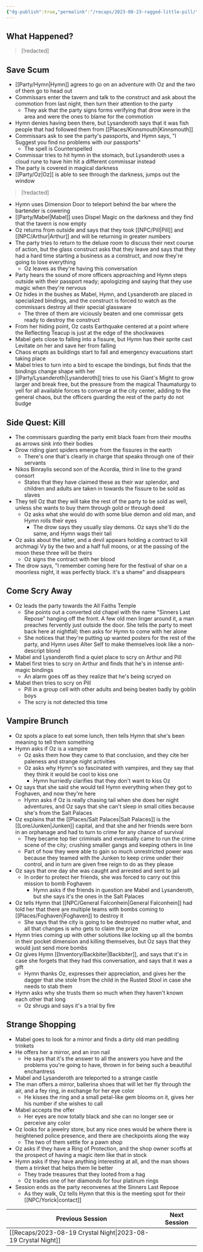 ```yaml
---
{"dg-publish":true,"permalink":"/recaps/2023-08-23-ragged-little-pill/","created":"","updated":""}
---
```





## What Happened? 
 

>[!redacted]


## Save Scum
- [[Party/Hymn\|Hymn]] agrees to go on an adventure with Oz and the two of them go to head out
- Commissars enter the tavern and talk to the construct and ask about the commotion from last night, then turn their attention to the party
	- They ask that the party signs forms verifying that drow were in the area and were the ones to blame for the commotion 
- Hymn denies having been there, but Lysanderoth says that it was fish people that had followed them from [[Places/Kinnsmouth\|Kinnsmouth]] 
- Commissars ask to see the party's passports, and Hymn says, "I Suggest you find no problems with our passports"
	- The spell is Counterspelled
- Commissar tries to hit hymn in the stomach, but Lysanderoth uses a cloud rune to have him hit a different commissar instead 
- The party is covered in magical darkness 
- [[Party/Oz\|Oz]] is able to see through the darkness, jumps out the window

>[!redacted]


- Hymn uses Dimension Door to teleport behind the bar where the bartender is cowering
- [[Party/Mabel\|Mabel]] uses Dispel Magic on the darkness and they find that the tavern is now empty 
- Oz returns from outside and says that they took [[NPC/Pill\|Pill]] and [[NPC/Arthur\|Arthur]] and will be returning in greater numbers 
- The party tries to return to the deluxe room to discuss their next course of action, but the glass construct asks that they leave and says that they had a hard time starting a business as a construct, and now they're going to lose everything
	- Oz leaves as they're having this conversation
- Party hears the sound of more officers approaching and Hymn steps outside with their passport ready; apologizing and saying that they use magic when they're nervous 
- Oz hides in the bushes as Mabel, Hymn, and Lysanderoth are placed in specialized bindings, and the construct is forced to watch as the commissars destroy all their special glassware 
	- The three of them are viciously beaten and one commissar gets ready to destroy the construct 
- From her hiding point, Oz casts Earthquake centered at a point where the Reflecting Teacup is just at the edge of the shockwaves 
- Mabel gets close to falling into a fissure, but Hymn has their sprite cast Levitate on her and save her from falling 
- Chaos erupts as buildings start to fall and emergency evacuations start taking place 
- Mabel tries to turn into a bird to escape the bindings, but finds that the bindings change shape with her 
- [[Party/Lysanderoth\|Lysanderoth]] tries to use his Giant's Might to grow larger and break free, but the pressure from the magical Thaumaturgy to yell for all available forces to converge at the city center, adding to the general chaos, but the officers guarding the rest of the party do not budge 

## Side Quest: Kill
- The commissars guarding the party emit black foam from their mouths as arrows sink into their bodies 
- Drow riding giant spiders emerge from the fissures in the earth 
	- There's one that's clearly in charge that speaks through one of their servants
- Nikos Binraylis second son of the Acordia, third in line to the grand consort 
	- States that they have claimed these as their war splendor, and children and adults are taken in towards the fissure to be sold as slaves
- They tell Oz that they will take the rest of the party to be sold as well, unless she wants to buy them through gold or through deed
	- Oz asks what she would do with some blue demon and old man, and Hymn rolls their eyes
		- The drow says they usually slay demons.  Oz says she'll do the same, and Hymn wags their tail
- Oz asks about the latter, and a devil appears holding a contract to kill archmagi Vy by the two and a half full moons, or at the passing of the moon these three will be theirs 
	- Oz signs the contract with her blood 
- The drow says, "I remember coming here for the festival of shar on a moonless night, it was perfectly black. it's a shame" and disappears 

## Come Scry Away 
- Oz leads the party towards the All Faiths Temple 
	- She points out a converted old chapel with the name "Sinners Last Repose" hanging off the front. A few old men linger around it, a man preaches fervently just outside the door. She tells the party to meet back here at nightfall; then asks for Hymn to come with her alone
	- She notices that they're putting up wanted posters for the rest of the party, and Hymn uses Alter Self to make themselves look like a non-descript blond
- Mabel and Lysanderoth find a quiet place to scry on Arthur and Pill 
- Mabel first tries to scry on Arthur and finds that he's in intense anti-magic bindings
	- An alarm goes off as they realize that he's being scryed on 
- Mabel then tries to scry on Pill 
	- Pill in a group cell with other adults and being beaten badly by goblin boys
	- The scry is not detected this time 

## Vampire Brunch 
- Oz spots a place to eat some lunch, then tells Hymn that she's been meaning to tell them something 
- Hymn asks if Oz is a vampire 
	- Oz asks them how they came to that conclusion, and they cite her paleness and strange night activities 
	- Oz asks why Hymn's so fascinated with vampires, and they say that they think it would be cool to kiss one 
		- Hymn hurriedly clarifies that they don't want to kiss Oz 
- Oz says that she said she would tell Hymn everything when they got to Foghaven, and now they're here 
	- Hymn asks if Oz is really chasing tail when she does her night adventures, and Oz says that she can't sleep in small cities because she's from the Salt Palaces
- Oz explains that the [[Places/Salt Palaces\|Salt Palaces]] is the [[Lore/Junken\|Junken]] capital, and that she and her friends were born in an orphanage and had to turn to crime for any chance of survival 
	- They became top tier criminals and eventually came to run the crime scene of the city; crushing smaller gangs and keeping others in line 
	- Part of how they were able to gain so much unrestricted power was because they teamed with the Junken to keep crime under their control, and in turn are given free reign to do as they please 
- Oz says that one day she was caught and arrested and sent to jail 
	- In order to protect her friends, she was forced to carry out this mission to bomb Foghaven 
		- Hymn asks if the friends in question are Mabel and Lysanderoth, but she says it's the ones in the Salt Palaces 
- Oz tells Hymn that [[NPC/General Falconhein\|General Falconhein]] had told her that there are multiple teams with bombs coming to [[Places/Foghaven\|Foghaven]] to destroy it 
	- She says that the city is going to be destroyed no matter what, and all that changes is who gets to claim the prize 
- Hymn tries coming up with other solutions like locking up all the bombs in their pocket dimension and killing themselves, but Oz says that they would just send more bombs 
- Oz gives Hymn [[Inventory/Backbiter\|Backbiter]], and says that it's in case she forgets that they had this conversation, and says that it was a gift 
	- Hymn thanks Oz, expresses their appreciation, and gives her the dagger that she stole from the child in the Rusted Stool in case she needs to stab them
- Hymn asks why she trusts them so much when they haven't known each other that long 
	- Oz shrugs and says it's a trial by fire 

## Strange Shopping 
- Mabel goes to look for a mirror and finds a dirty old man peddling trinkets
- He offers her a mirror, and an iron nail
	- He says that it's the answer to all the answers you have and the problems you're going to have, thrown in for being such a beautiful enchantress
- Mabel and Lysanderoth are teleported to a strange castle 
- The man offers a mirror, ballerina shoes that will let her fly through the air,  and a fey ring, in exchange for her eye color 
	- He kisses the ring and a small petal-like gem blooms on it, gives her his number if she wishes to call 
- Mabel accepts the offer
	- Her eyes are now totally black and she can no longer see or perceive any color 
- Oz looks for a jewelry store, but any nice ones would be where there is heightened police presence, and there are checkpoints along the way 
	- The two of them settle for a pawn shop 
- Oz asks if they have a Ring of Protection, and the shop owner scoffs at the prospect of having a magic item like that in stock 
- Hymn asks if they have anything interesting at all, and the man shows them a trinket that helps them lie better 
	- They trade treasures that they looted from a hag 
	- Oz trades one of her diamonds for four platinum rings
- Session ends as the party reconvenes at the Sinners Last Repose
	- As they walk, Oz tells Hymn that this is the meeting spot for their [[NPC/Yorick\|contact]]


|  **Previous Session**   |   **Next Session**   |
| --- | --- |
|[[Recaps/2023-08-19 Crystal Night\|2023-08-19 Crystal Night]]   |  |